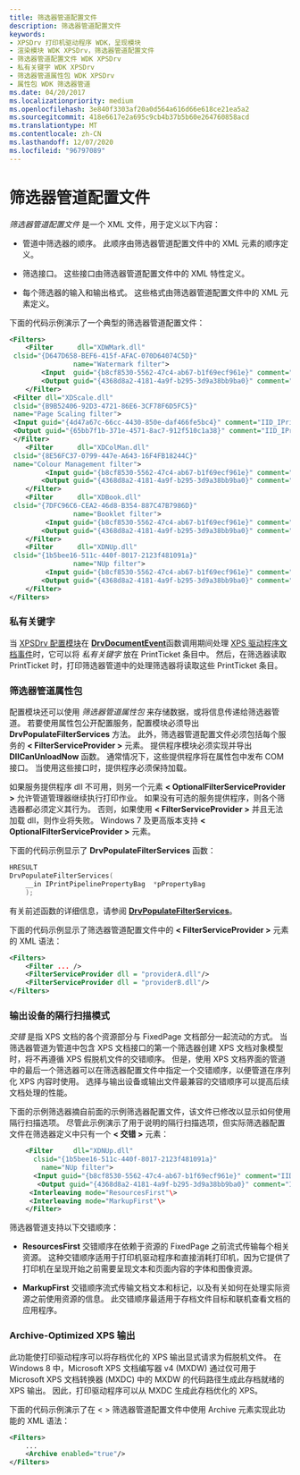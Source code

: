 ```yaml
---
title: 筛选器管道配置文件
description: 筛选器管道配置文件
keywords:
- XPSDrv 打印机驱动程序 WDK，呈现模块
- 渲染模块 WDK XPSDrv，筛选器管道配置文件
- 筛选器管道配置文件 WDK XPSDrv
- 私有关键字 WDK XPSDrv
- 筛选器管道属性包 WDK XPSDrv
- 属性包 WDK 筛选器管道
ms.date: 04/20/2017
ms.localizationpriority: medium
ms.openlocfilehash: 3e840f3303af20a0d564a616d66e618ce21ea5a2
ms.sourcegitcommit: 418e6617e2a695c9cb4b37b5b60e264760858acd
ms.translationtype: MT
ms.contentlocale: zh-CN
ms.lasthandoff: 12/07/2020
ms.locfileid: "96797089"
---
```

# <a name="filter-pipeline-configuration-file"></a>筛选器管道配置文件


*筛选器管道配置文件* 是一个 XML 文件，用于定义以下内容：

-   管道中筛选器的顺序。 此顺序由筛选器管道配置文件中的 XML 元素的顺序定义。

-   筛选接口。 这些接口由筛选器管道配置文件中的 XML 特性定义。

-   每个筛选器的输入和输出格式。 这些格式由筛选器管道配置文件中的 XML 元素定义。

下面的代码示例演示了一个典型的筛选器管道配置文件：

```xml
<Filters>
    <Filter      dll="XDWMark.dll"
 clsid="{D647D658-BEF6-415f-AFAC-070D64074C5D}"
                name="Watermark filter">
        <Input  guid="{b8cf8530-5562-47c4-ab67-b1f69ecf961e}" comment="IID_IXpsDocumentProvider"/>
        <Output guid="{4368d8a2-4181-4a9f-b295-3d9a38bb9ba0}" comment="IID_IXpsDocumentConsumer"/>
    </Filter>
 <Filter dll="XDScale.dll"
 clsid="{B9B52406-92D3-4721-86E6-3CF78F6D5FC5}"
 name="Page Scaling filter">
 <Input guid="{4d47a67c-66cc-4430-850e-daf466fe5bc4}" comment="IID_IPrintReadStream"/>
 <Output guid="{65bb7f1b-371e-4571-8ac7-912f510c1a38}" comment="IID_IPrintWriteStream"/>
 </Filter>
    <Filter      dll="XDColMan.dll"
 clsid="{8E56FC37-0799-447e-A643-16F4FB18244C}"
 name="Colour Management filter">
         <Input guid="{b8cf8530-5562-47c4-ab67-b1f69ecf961e}" comment="IID_IXpsDocumentProvider"/>
        <Output guid="{4368d8a2-4181-4a9f-b295-3d9a38bb9ba0}" comment="IID_IXpsDocumentConsumer"/>
    </Filter>
    <Filter      dll="XDBook.dll"
 clsid="{7DFC96C6-CEA2-46d8-B354-887C47B7986D}"
                name="Booklet filter">
         <Input guid="{b8cf8530-5562-47c4-ab67-b1f69ecf961e}" comment="IID_IXpsDocumentProvider"/>
        <Output guid="{4368d8a2-4181-4a9f-b295-3d9a38bb9ba0}" comment="IID_IXpsDocumentConsumer"/>
    </Filter>
    <Filter      dll="XDNUp.dll"
 clsid="{1b5bee16-511c-440f-8017-2123f481091a}"
                name="NUp filter">
         <Input guid="{b8cf8530-5562-47c4-ab67-b1f69ecf961e}" comment="IID_IXpsDocumentProvider"/>
        <Output guid="{4368d8a2-4181-4a9f-b295-3d9a38bb9ba0}" comment="IID_IXpsDocumentConsumer"/>
    </Filter>
</Filters>
```

### <a name="private-keywords"></a>私有关键字

当 [XPSDrv 配置模块](xpsdrv-configuration-module.md)在 [**DrvDocumentEvent**](/windows-hardware/drivers/ddi/winddiui/nf-winddiui-drvdocumentevent)函数调用期间处理 [XPS 驱动程序文档事件](xps-driver-document-events.md)时，它可以将 *私有关键字* 放在 PrintTicket 条目中。 然后，在筛选器读取 PrintTicket 时，打印筛选器管道中的处理筛选器将读取这些 PrintTicket 条目。

### <a name="filter-pipeline-property-bag"></a>筛选器管道属性包

配置模块还可以使用 *筛选器管道属性包* 来存储数据，或将信息传递给筛选器管道。 若要使用属性包公开配置服务，配置模块必须导出 **DrvPopulateFilterServices** 方法。 此外，筛选器管道配置文件必须包括每个服务的 **&lt; FilterServiceProvider &gt;** 元素。 提供程序模块必须实现并导出 **DllCanUnloadNow** 函数。 通常情况下，这些提供程序将在属性包中发布 COM 接口。 当使用这些接口时，提供程序必须保持加载。

如果服务提供程序 dll 不可用，则另一个元素 **&lt; OptionalFilterServiceProvider &gt;** 允许管道管理器继续执行打印作业。 如果没有可选的服务提供程序，则各个筛选器都必须定义其行为。 否则，如果使用 **&lt; FilterServiceProvider &gt;** 并且无法加载 dll，则作业将失败。 Windows 7 及更高版本支持 **&lt; OptionalFilterServiceProvider &gt;** 元素。

下面的代码示例显示了 **DrvPopulateFilterServices** 函数：

```cpp
HRESULT
DrvPopulateFilterServices(
    __in IPrintPipelinePropertyBag  *pPropertyBag
    );
```

有关前述函数的详细信息，请参阅 [**DrvPopulateFilterServices**](/windows-hardware/drivers/ddi/filterpipeline/nf-filterpipeline-drvpopulatefilterservices)。

下面的代码示例显示了筛选器管道配置文件中的 **&lt; FilterServiceProvider &gt;** 元素的 XML 语法：

```xml
<Filters>
    <Filter ... />
    <FilterServiceProvider dll = "providerA.dll"/>
    <FilterServiceProvider dll = "providerB.dll"/>
</Filters>
```

### <a name="interleaving-mode-for-the-output-device"></a>输出设备的隔行扫描模式

*交错* 是指 XPS 文档的各个资源部分与 FixedPage 文档部分一起流动的方式。 当筛选器管道为管道中包含 XPS 文档接口的第一个筛选器创建 XPS 文档对象模型时，将不再遵循 XPS 假脱机文件的交错顺序。 但是，使用 XPS 文档界面的管道中的最后一个筛选器可以在筛选器配置文件中指定一个交错顺序，以便管道在序列化 XPS 内容时使用。 选择与输出设备或输出文件最兼容的交错顺序可以提高后续文档处理的性能。

下面的示例筛选器摘自前面的示例筛选器配置文件，该文件已修改以显示如何使用隔行扫描选项。 尽管此示例演示了用于说明的隔行扫描选项，但实际筛选器配置文件在筛选器定义中只有一个 **&lt; 交错 &gt;** 元素：

```xml
    <Filter     dll="XDNUp.dll"
      clsid="{1b5bee16-511c-440f-8017-2123f481091a}"
        name="NUp filter">
      <Input guid="{b8cf8530-5562-47c4-ab67-b1f69ecf961e}" comment="IID_IXpsDocumentProvider"/>
       <Output guid="{4368d8a2-4181-4a9f-b295-3d9a38bb9ba0}" comment="IID_IXpsDocumentConsumer"/>
     <Interleaving mode="ResourcesFirst"\>
     <Interleaving mode="MarkupFirst"\>
    </Filter>
```

筛选器管道支持以下交错顺序：

-   **ResourcesFirst** 交错顺序在依赖于资源的 FixedPage 之前流式传输每个相关资源。 这种交错顺序适用于打印机驱动程序和直接消耗打印机，因为它提供了打印机在呈现开始之前需要呈现文本和页面内容的字体和图像资源。

-   **MarkupFirst** 交错顺序流式传输文档文本和标记，以及有关如何在处理实际资源之前使用资源的信息。 此交错顺序最适用于存档文件目标和联机查看文档的应用程序。

### <a name="archive-optimized-xps-output"></a>Archive-Optimized XPS 输出

此功能使打印驱动程序可以将存档优化的 XPS 输出显式请求为假脱机文件。 在 Windows 8 中，Microsoft XPS 文档编写器 v4 (MXDW) 通过仅可用于 Microsoft XPS 文档转换器 (MXDC) 中的 MXDW 的代码路径生成此存档就绪的 XPS 输出。 因此，打印驱动程序可以从 MXDC 生成此存档优化的 XPS。

下面的代码示例演示了在 &lt; &gt; 筛选器管道配置文件中使用 Archive 元素实现此功能的 XML 语法：

```xml
<Filters>
    ...
    <Archive enabled="true"/>
</Filters>
```

